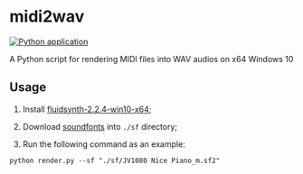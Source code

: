 # midi2wav

[![Python application](https://github.com/george-chou/midi2wav/actions/workflows/python-app.yml/badge.svg)](https://github.com/george-chou/midi2wav/actions/workflows/python-app.yml)

A Python script for rendering MIDI files into WAV audios on x64 Windows 10

## Usage

1. Install <a href="https://www.123pan.com/s/Hl2SVv-EbWRh.html" target="_blank">fluidsynth-2.2.4-win10-x64</a>;

2. Download <a href="https://www.123pan.com/s/Hl2SVv-kbWRh.html" target="_blank">soundfonts</a> into `./sf` directory;

3. Run the following command as an example:
```
python render.py --sf "./sf/JV1080 Nice Piano_m.sf2"
```
